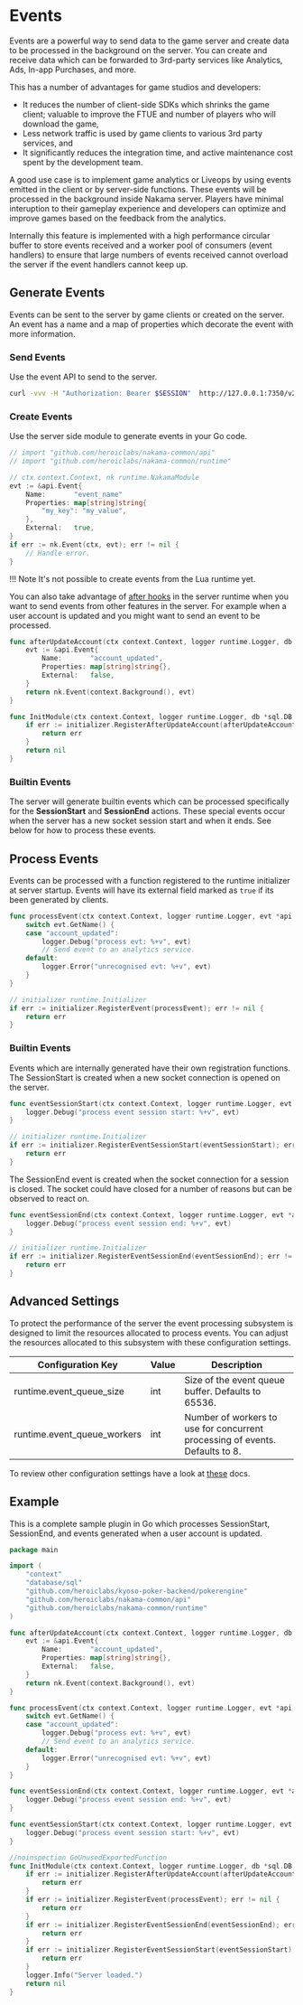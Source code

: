 # Events

Events are a powerful way to send data to the game server and create data to be processed in the background on the server. You can create and receive data which can be forwarded to 3rd-party services like Analytics, Ads, In-app Purchases, and more.

This has a number of advantages for game studios and developers:

* It reduces the number of client-side SDKs which shrinks the game client; valuable to improve the FTUE and number of players who will download the game,
* Less network traffic is used by game clients to various 3rd party services, and
* It significantly reduces the integration time, and active maintenance cost spent by the development team.

A good use case is to implement game analytics or Liveops by using events emitted in the client or by server-side functions. These events will be processed in the background inside Nakama server. Players have minimal interuption to their gameplay experience and developers can optimize and improve games based on the feedback from the analytics.

Internally this feature is implemented with a high performance circular buffer to store events received and a worker pool of consumers (event handlers) to ensure that large numbers of events received cannot overload the server if the event handlers cannot keep up.

## Generate Events

Events can be sent to the server by game clients or created on the server. An event has a name and a map of properties which decorate the event with more information.

### Send Events

Use the event API to send to the server.

```bash tab="cURL"
curl -vvv -H "Authorization: Bearer $SESSION"  http://127.0.0.1:7350/v2/event -d '{"name": "my_event", "properties": {"my_key": "my_value"}}'
```

### Create Events

Use the server side module to generate events in your Go code.

```go tab="Go"
// import "github.com/heroiclabs/nakama-common/api"
// import "github.com/heroiclabs/nakama-common/runtime"

// ctx context.Context, nk runtime.NakamaModule
evt := &api.Event{
	Name:       "event_name"
	Properties: map[string]string{
		"my_key": "my_value",
	},
	External:   true,
}
if err := nk.Event(ctx, evt); err != nil {
	// Handle error.
}
```

!!! Note
    It's not possible to create events from the Lua runtime yet.

You can also take advantage of [after hooks](runtime-code-basics.md#after-hook) in the server runtime when you want to send events from other features in the server. For example when a user account is updated and you might want to send an event to be processed.

```go tab="Go"
func afterUpdateAccount(ctx context.Context, logger runtime.Logger, db *sql.DB, nk runtime.NakamaModule, in *api.UpdateAccountRequest) error {
	evt := &api.Event{
		Name:       "account_updated",
		Properties: map[string]string{},
		External:   false,
	}
	return nk.Event(context.Background(), evt)
}

func InitModule(ctx context.Context, logger runtime.Logger, db *sql.DB, nk runtime.NakamaModule, initializer runtime.Initializer) error {
	if err := initializer.RegisterAfterUpdateAccount(afterUpdateAccount); err != nil {
		return err
	}
	return nil
}
```

### Builtin Events

The server will generate builtin events which can be processed specifically for the __SessionStart__ and __SessionEnd__ actions. These special events occur when the server has a new socket session start and when it ends. See below for how to process these events.

## Process Events

Events can be processed with a function registered to the runtime initializer at server startup. Events will have its external field marked as `true` if its been generated by clients.

```go tab="Go"
func processEvent(ctx context.Context, logger runtime.Logger, evt *api.Event) {
	switch evt.GetName() {
	case "account_updated":
		logger.Debug("process evt: %+v", evt)
		// Send event to an analytics service.
	default:
		logger.Error("unrecognised evt: %+v", evt)
	}
}

// initializer runtime.Initializer
if err := initializer.RegisterEvent(processEvent); err != nil {
	return err
}
```

### Builtin Events

Events which are internally generated have their own registration functions. The SessionStart is created when a new socket connection is opened on the server.

```go tab="Go"
func eventSessionStart(ctx context.Context, logger runtime.Logger, evt *api.Event) {
	logger.Debug("process event session start: %+v", evt)
}

// initializer runtime.Initializer
if err := initializer.RegisterEventSessionStart(eventSessionStart); err != nil {
	return err
}
```

The SessionEnd event is created when the socket connection for a session is closed. The socket could have closed for a number of reasons but can be observed to react on.

```go tab="Go"
func eventSessionEnd(ctx context.Context, logger runtime.Logger, evt *api.Event) {
	logger.Debug("process event session end: %+v", evt)
}

// initializer runtime.Initializer
if err := initializer.RegisterEventSessionEnd(eventSessionEnd); err != nil {
	return err
}
```

## Advanced Settings

To protect the performance of the server the event processing subsystem is designed to limit the resources allocated to process events. You can adjust the resources allocated to this subsystem with these configuration settings.

| Configuration Key | Value | Description |
| ----------------- | ----- | ----------- |
| runtime.event_queue_size | int | Size of the event queue buffer. Defaults to 65536. |
| runtime.event_queue_workers | int | Number of workers to use for concurrent processing of events. Defaults to 8. |

To review other configuration settings have a look at [these](install-configuration.md) docs.

## Example

This is a complete sample plugin in Go which processes SessionStart, SessionEnd, and events generated when a user account is updated.

```go tab="Go"
package main

import (
	"context"
	"database/sql"
	"github.com/heroiclabs/kyoso-poker-backend/pokerengine"
	"github.com/heroiclabs/nakama-common/api"
	"github.com/heroiclabs/nakama-common/runtime"
)

func afterUpdateAccount(ctx context.Context, logger runtime.Logger, db *sql.DB, nk runtime.NakamaModule, in *api.UpdateAccountRequest) error {
	evt := &api.Event{
		Name:       "account_updated",
		Properties: map[string]string{},
		External:   false,
	}
	return nk.Event(context.Background(), evt)
}

func processEvent(ctx context.Context, logger runtime.Logger, evt *api.Event) {
	switch evt.GetName() {
	case "account_updated":
		logger.Debug("process evt: %+v", evt)
		// Send event to an analytics service.
	default:
		logger.Error("unrecognised evt: %+v", evt)
	}
}

func eventSessionEnd(ctx context.Context, logger runtime.Logger, evt *api.Event) {
	logger.Debug("process event session end: %+v", evt)
}

func eventSessionStart(ctx context.Context, logger runtime.Logger, evt *api.Event) {
	logger.Debug("process event session start: %+v", evt)
}

//noinspection GoUnusedExportedFunction
func InitModule(ctx context.Context, logger runtime.Logger, db *sql.DB, nk runtime.NakamaModule, initializer runtime.Initializer) error {
	if err := initializer.RegisterAfterUpdateAccount(afterUpdateAccount); err != nil {
		return err
	}
	if err := initializer.RegisterEvent(processEvent); err != nil {
		return err
	}
	if err := initializer.RegisterEventSessionEnd(eventSessionEnd); err != nil {
		return err
	}
	if err := initializer.RegisterEventSessionStart(eventSessionStart); err != nil {
		return err
	}
	logger.Info("Server loaded.")
	return nil
}
```
